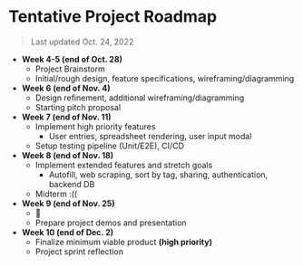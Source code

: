 # Tentative Project Roadmap

> Last updated Oct. 24, 2022

- **Week 4-5 (end of Oct. 28)**
  - Project Brainstorm
  - Initial/rough design, feature specifications, wireframing/diagramming
- **Week 6 (end of Nov. 4)**
  - Design refinement, additional wireframing/diagramming
  - Starting pitch proposal
- **Week 7 (end of Nov. 11)**
  - Implement high priority features
    - User entries, spreadsheet rendering, user input modal
  - Setup testing pipeline (Unit/E2E), CI/CD
- **Week 8 (end of Nov. 18)**
  - Implement extended features and stretch goals
    - Autofill, web scraping, sort by tag, sharing, authentication, backend DB
  - Midterm :((
- **Week 9 (end of Nov. 25)**
  - 🦃
  - Prepare project demos and presentation
- **Week 10 (end of Dec. 2)**
  - Finalize minimum viable product **(high priority)**
  - Project sprint reflection
